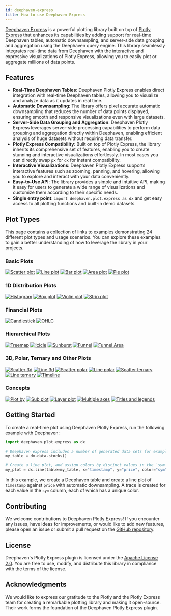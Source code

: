 ```yaml
---
id: deephaven-express
title: How to use Deephaven Express
---
```


[Deephaven Express](https://github.com/deephaven/deephaven-plugin-plotly-express) is a powerful plotting library built on top of [Plotly Express](https://plotly.com/python/plotly-express/) that enhances its capabilities by adding support for real-time Deephaven tables, automatic downsampling, and server-side data grouping and aggregation using the Deephaven query engine. This library seamlessly integrates real-time data from Deephaven with the interactive and expressive visualizations of Plotly Express, allowing you to easily plot or aggregate millions of data points.

## Features

- **Real-Time Deephaven Tables**: Deephaven Plotly Express enables direct integration with real-time Deephaven tables, allowing you to visualize and analyze data as it updates in real time.
- **Automatic Downsampling**: The library offers pixel accurate automatic downsampling that reduces the number of data points displayed, ensuring smooth and responsive visualizations even with large datasets.
- **Server-Side Data Grouping and Aggregation**: Deephaven Plotly Express leverages server-side processing capabilities to perform data grouping and aggregation directly within Deephaven, enabling efficient analysis of huge datasets without requiring data transfer.
- **Plotly Express Compatibility**: Built on top of Plotly Express, the library inherits its comprehensive set of features, enabling you to create stunning and interactive visualizations effortlessly. In most cases you can directly swap `px` for `dx` for instant compatibility.
- **Interactive Visualizations**: Deephaven Plotly Express supports interactive features such as zooming, panning, and hovering, allowing you to explore and interact with your data conveniently.
- **Easy-to-Use API**: The library provides a simple and intuitive API, making it easy for users to generate a wide range of visualizations and customize them according to their specific needs.
- **Single entry point**: `import deephaven.plot.express as dx` and get easy access to all plotting functions and built-in demo datasets.

## Plot Types

<!-- Update number if count changes -->

This page contains a collection of links to examples demonstrating 24 different plot types and usage scenarios. You can explore these examples to gain a better understanding of how to leverage the library in your projects.

### Basic Plots

[![Scatter plot](_assets/plot_icons/scatter.svg)](scatter.md)
[![Line plot](_assets/plot_icons/line.svg)](line.md)
[![Bar plot](_assets/plot_icons/bar.svg)](bar.md)
[![Area plot](_assets/plot_icons/area.svg)](area.md)
[![Pie plot](_assets/plot_icons/pie.svg)](pie.md)

### 1D Distribution Plots

[![Histogram](_assets/plot_icons/histogram.svg)](histogram.md)
[![Box plot](_assets/plot_icons/box.svg)](box.md)
[![Violin plot](_assets/plot_icons/violin.svg)](violin.md)
[![Strip plot](_assets/plot_icons/strip.svg)](strip.md)

### Financial Plots

[![Candlestick](_assets/plot_icons/candlestick.svg)](candlestick.md)
[![OHLC](_assets/plot_icons/ohlc.svg)](ohlc.md)

### Hierarchical Plots

[![Treemap](_assets/plot_icons/treemap.svg)](treemap.md)
[![Icicle](_assets/plot_icons/icicle.svg)](icicle.md)
[![Sunburst](_assets/plot_icons/sunburst.svg)](sunburst.md)
[![Funnel](_assets/plot_icons/funnel.svg)](funnel.md)
[![Funnel Area](_assets/plot_icons/funnel_area.svg)](funnel-area.md)

### 3D, Polar, Ternary and Other Plots

[![Scatter 3d](_assets/plot_icons/scatter_3d.svg)](scatter-3d.md)
[![Line 3d](_assets/plot_icons/line_3d.svg)](line-3d.md)
[![Scatter polar](_assets/plot_icons/scatter_polar.svg)](scatter-polar.md)
[![Line polar](_assets/plot_icons/line_polar.svg)](line-polar.md)
[![Scatter ternary](_assets/plot_icons/scatter_ternary.svg)](scatter-ternary.md)
[![Line ternary](_assets/plot_icons/line_ternary.svg)](line-ternary.md)
[![Timeline](_assets/plot_icons/timeline.svg)](timeline.md)

### Concepts

[![Plot by](_assets/plot_icons/plot_by_partition.svg)](plot-by.md)
[![Sub plot](_assets/plot_icons/sub_plot.svg)](sub-plots.md)
[![Layer plot](_assets/plot_icons/layer_plots.svg)](layer-plots.md)
[![Multiple axes](_assets/plot_icons/multiple_axes.svg)](multiple-axes.md)
[![Titles and legends](_assets/plot_icons/titles_legends.svg)](other.md)

## Getting Started

To create a real-time plot using Deephaven Plotly Express, run the following example with Deephaven:

```python order=my_plot,my_table
import deephaven.plot.express as dx

# Deephaven express includes a number of generated data sets for examples
my_table = dx.data.stocks()

# Create a line plot, and assign colors by distinct values in the `sym` column
my_plot = dx.line(table=my_table, x="timestamp", y="price", color="sym")
```

In this example, we create a Deephaven table and create a line plot of `timestamp` against `price` with automatic downsampling. A trace is created for each value in the `sym` column, each of which has a unique color.

## Contributing

We welcome contributions to Deephaven Plotly Express! If you encounter any issues, have ideas for improvements, or would like to add new features, please open an issue or submit a pull request on the [GitHub repository](https://github.com/deephaven/deephaven-plugins).

## License

Deephaven's Plotly Express plugin is licensed under the [Apache License 2.0](https://github.com/deephaven/deephaven-plugin-plotly-express/blob/main/LICENSE). You are free to use, modify, and distribute this library in compliance with the terms of the license.

## Acknowledgments

We would like to express our gratitude to the Plotly and the Plotly Express team for creating a remarkable plotting library and making it open-source. Their work forms the foundation of the Deephaven Plotly Express plugin.

